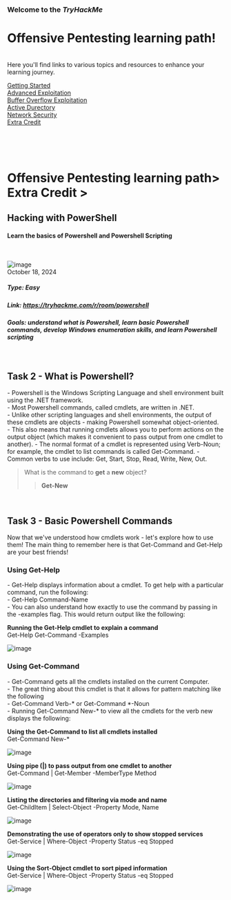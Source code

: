 ### Welcome to the *TryHackMe* <br>
# Offensive Pentesting learning path! 
<br>
Here you'll find links to various topics and resources to enhance your learning journey.
<br>

[Getting Started]()<br>
[Advanced Exploitation]()<br>
[Buffer Overflow Exploitation]()<br>
[Active Durectory]()<br>
[Network Security]()<br>
[Extra Credit]()<br>



<br>
<br>
<br>

# Offensive Pentesting learning path> Extra Credit >
## Hacking with PowerShell
#### Learn the basics of Powershell and Powershell Scripting
<br>

![image](https://github.com/user-attachments/assets/2f3c653d-ac14-4aae-bcdc-42e1f0941a37)
<br>
October 18, 2024
##### Type: Easy
##### Link: https://tryhackme.com/r/room/powershell
##### Goals: understand what is Powershell, learn basic Powershell commands, develop Windows enumeration skills, and learn Powershell scripting
<br>
<p><h2>Task 2 - What is Powershell?</h2>
- Powershell is the Windows Scripting Language and shell environment built using the .NET framework. <br>
- Most Powershell commands, called cmdlets, are written in .NET.<br>
- Unlike other scripting languages and shell environments, the output of these cmdlets are objects - making Powershell somewhat object-oriented.<br>
- This also means that running cmdlets allows you to perform actions on the output object (which makes it convenient to pass output from one cmdlet to another). 
- The normal format of a cmdlet is represented using Verb-Noun; for example, the cmdlet to list commands is called Get-Command.
- Common verbs to use include: Get, Start, Stop, Read, Write, New, Out.</p>

> What is the command to <strong>get</strong> a <strong>new</strong> object?
>> <strong>Get-New</strong>

<br>
<p><h2>Task 3 - Basic Powershell Commands</h2>
Now that we've understood how cmdlets work - let's explore how to use them! The main thing to remember here is that Get-Command and Get-Help are your best friends!<br>
<h3>Using Get-Help</h3>
- Get-Help displays information about a cmdlet. To get help with a particular command, run the following: <br>
- Get-Help Command-Name <br>
- You can also understand how exactly to use the command by passing in the -examples flag. This would return output like the following:</p>
<p></p><strong>Running the Get-Help cmdlet to explain a command</strong><br>
Get-Help Get-Command -Examples<br>

![image](https://github.com/user-attachments/assets/92a200ce-764a-4036-819b-82aea7a29f01)</p>

<h3>Using Get-Command</h3>
- Get-Command gets all the cmdlets installed on the current Computer.<br>
- The great thing about this cmdlet is that it allows for pattern matching like the following<br>
- Get-Command Verb-* or Get-Command *-Noun <br>
- Running Get-Command New-* to view all the cmdlets for the verb new displays the following: <br>
<p></p><strong>Using the Get-Command to list all cmdlets installed</strong><br>
Get-Command New-*</p>

![image](https://github.com/user-attachments/assets/fe5cd701-c90f-477f-bdf8-4ea1cc5da6fd)
<br>

<p><strong>Using pipe (|) to pass output from one cmdlet to another</strong><br>
Get-Command | Get-Member -MemberType Method</p>

![image](https://github.com/user-attachments/assets/f5bf744c-0eb6-4393-936c-1c70e2581757)
<br>

<p><strong>Listing the directories and filtering via mode and name</strong><br>
Get-ChildItem | Select-Object -Property Mode, Name</p>

![image](https://github.com/user-attachments/assets/48c8ce83-c156-4bf2-b378-7b20425a2b9a)
<br>

<p><strong>Demonstrating the use of operators only to show stopped services</strong><br>
Get-Service | Where-Object -Property Status -eq Stopped</p>

![image](https://github.com/user-attachments/assets/616b6384-4a7c-42b4-ab00-65e06f0b6149)
<br>

<p><strong>Using the Sort-Object cmdlet to sort piped information</strong><br>
Get-Service | Where-Object -Property Status -eq Stopped</p>

![image](https://github.com/user-attachments/assets/dbd6bd81-8ce0-4b36-941e-92adb251303b)
<br>









